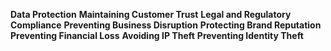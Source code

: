   

**Data Protection**
**Maintaining Customer Trust**
**Legal and Regulatory Compliance**
**Preventing Business Disruption**
**Protecting Brand Reputation**
**Preventing Financial Loss**
**Avoiding IP Theft**
**Preventing Identity Theft**